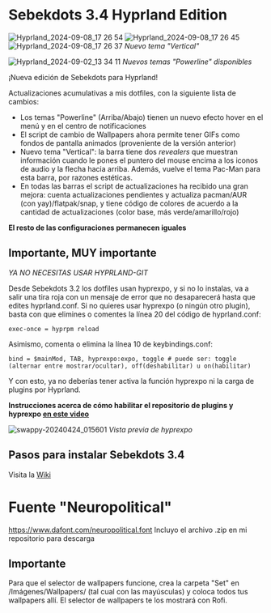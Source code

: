 # Sebekdots 3.4 Hyprland Edition

![Hyprland_2024-09-08_17 26 54](https://github.com/user-attachments/assets/466e8bad-f700-418c-aeb8-a96b450d9420)
![Hyprland_2024-09-08_17 26 45](https://github.com/user-attachments/assets/5eb85dcf-14ab-4a7f-b14c-ae168c6045bc)
![Hyprland_2024-09-08_17 26 37](https://github.com/user-attachments/assets/816e1bd9-f171-4fe2-af76-5575e0de73d2)
_Nuevo tema "Vertical"_

![Hyprland_2024-09-02_13 34 11](https://github.com/user-attachments/assets/f4975d2e-58a0-44c9-af5d-d86788110d9a)
_Nuevos temas "Powerline" disponibles_

¡Nueva edición de Sebekdots para Hyprland!

Actualizaciones acumulativas a mis dotfiles, con la siguiente lista de cambios:

- Los temas "Powerline" (Arriba/Abajo) tienen un nuevo efecto hover en el menú y en el centro de notificaciones
- El script de cambio de Wallpapers ahora permite tener GIFs como fondos de pantalla animados (proveniente de la versión anterior)
- Nuevo tema "Vertical": la barra tiene dos _revealers_ que muestran información cuando le pones el puntero del mouse encima a los iconos de audio y la flecha hacia arriba. Además, vuelve el tema Pac-Man para esta barra, por razones estéticas.
- En todas las barras el script de actualizaciones ha recibido una gran mejora: cuenta actualizaciones pendientes y actualiza pacman/AUR (con yay)/flatpak/snap, y tiene código de colores de acuerdo a la cantidad de actualizaciones (color base, más verde/amarillo/rojo)

**El resto de las configuraciones permanecen iguales**

## Importante, MUY importante

*YA NO NECESITAS USAR HYPRLAND-GIT*

Desde Sebekdots 3.2 los dotfiles usan hyprexpo, y si no lo instalas, va a salir una tira roja con un mensaje de error que no desaparecerá hasta que edites hyprland.conf. Si no quieres usar hyprexpo (o ningún otro plugin), basta con que elimines o comentes la línea 20 del código de hyprland.conf:

`exec-once = hyprpm reload`

Asimismo, comenta o elimina la línea 10 de keybindings.conf:

`bind = $mainMod, TAB, hyprexpo:expo, toggle # puede ser: toggle (alternar entre mostrar/ocultar), off(deshabilitar) u on(habilitar)`

Y con esto, ya no deberías tener activa la función hyprexpo ni la carga de plugins por Hyprland.

**Instrucciones acerca de cómo habilitar el repositorio de plugins y hyprexpo [en este video](https://youtu.be/JLkzIY-xrjg?si=PtNIM7v-lKrw5rzc)**

![swappy-20240424_015601](https://github.com/andrewsebek/Sebekdots/assets/121652305/ce21f516-5fc6-4c9e-a84b-5e28ecdff990)
_Vista previa de hyprexpo_

## Pasos para instalar Sebekdots 3.4

Visita la [Wiki](https://github.com/andrewsebek/Sebekdots/wiki)

# Fuente "Neuropolitical"

https://www.dafont.com/neuropolitical.font 
Incluyo el archivo .zip en mi repositorio para descarga

## Importante

Para que el selector de wallpapers funcione, crea la carpeta "Set" en /Imágenes/Wallpapers/ (tal cual con las mayúsculas) y coloca todos tus wallpapers allí. El selector de wallpapers te los mostrará con Rofi.
